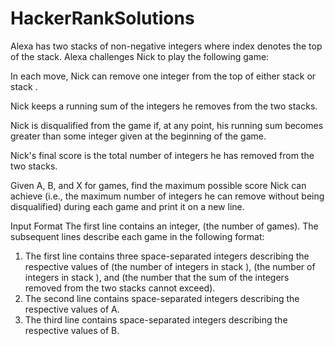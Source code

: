 # HackerRankSolutions

Alexa has two stacks of non-negative integers where index denotes the top of the stack. Alexa challenges Nick to play the
following game:

In each move, Nick can remove one integer from the top of either stack or stack .

Nick keeps a running sum of the integers he removes from the two stacks.

Nick is disqualified from the game if, at any point, his running sum becomes greater than some
integer given at the beginning of the game.

Nick's final score is the total number of integers he has removed from the two stacks.

Given A, B, and X for games, find the maximum possible score Nick can achieve (i.e., the maximum
number of integers he can remove without being disqualified) during each game and print it on a new
line.

Input Format
The first line contains an integer, (the number of games). The subsequent lines describe each
game in the following format:
1. The first line contains three space-separated integers describing the respective values of (the
number of integers in stack ), (the number of integers in stack ), and (the number that the
sum of the integers removed from the two stacks cannot exceed).
2. The second line contains space-separated integers describing the respective values of A.
3. The third line contains space-separated integers describing the respective values of B.
